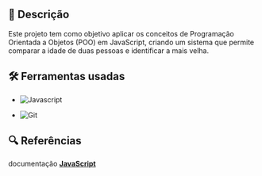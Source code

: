 ## 📄 Descrição

Este projeto tem como objetivo aplicar os conceitos de Programação Orientada a Objetos (POO) em JavaScript, criando um sistema que permite comparar a idade de duas pessoas e identificar a mais velha.
    
## 🛠️ Ferramentas usadas

- ![Javascript](https://img.shields.io/badge/JavaScript-F7DF1E?style=for-the-badge&logo=javascript&logoColor=black)

- ![Git](https://img.shields.io/badge/GIT-E44C30?style=for-the-badge&logo=git&logoColor=white)

## 🔍 Referências

documentação **[JavaScript](https://developer.mozilla.org/pt-BR/docs/Web/JavaScript)**